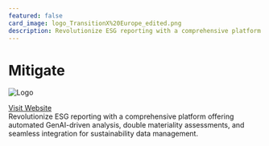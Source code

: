 ```yaml
---
featured: false
card_image: logo_TransitionX%20Europe_edited.png
description: Revolutionize ESG reporting with a comprehensive platform offering automated GenAI-driven analysis, double materiality assessments, and seamless integration for sustainability data management.
---
```


# Mitigate
<img src="logo_TransitionX%20Europe_edited.png" alt="Logo" style="max-width: 200px; height: auto;">

<a href="https://www.esgplatform.eu/">Visit Website</a>  
Revolutionize ESG reporting with a comprehensive platform offering automated GenAI-driven analysis, double materiality assessments, and seamless integration for sustainability data management.

